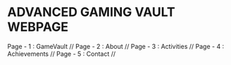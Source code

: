 # ADVANCED GAMING VAULT WEBPAGE
Page - 1 : GameVault // 
Page - 2 : About // 
Page - 3 : Activities // 
Page - 4 : Achievements // 
Page - 5 : Contact // 
